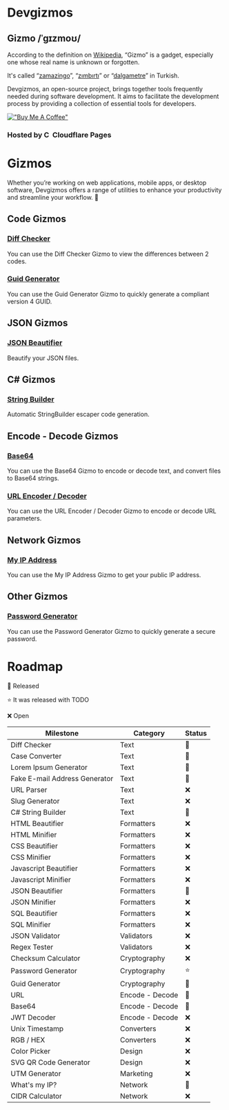 
# Devgizmos

## Gizmo /ˈɡɪzmoʊ/
According to the definition on [Wikipedia](https://en.wikipedia.org/wiki/Gizmo), “Gizmo” is a gadget, especially one whose real name is unknown or forgotten.

It's called “[zamazingo](https://eksisozluk.com/zamazingo--61113)”, “[zımbırtı](https://eksisozluk.com/zimbirti--60489)” or “[dalgametre](https://eksisozluk.com/dalgametre--93562)” in Turkish.

Devgizmos, an open-source project, brings together tools frequently needed during software development. It aims to facilitate the development process by providing a collection of essential tools for developers.

[!["Buy Me A Coffee"](https://www.buymeacoffee.com/assets/img/custom_images/orange_img.png)](https://www.buymeacoffee.com/mertsarac)

### Hosted by  [<img alt="Cloudflare Pages" width="16" src="https://user-images.githubusercontent.com/23264/106598434-9e719e00-654f-11eb-9e59-6167043cfa01.png">](https://pages.dev)  Cloudflare Pages

# Gizmos
Whether you’re working on web applications, mobile apps, or desktop software, Devgizmos offers a range of utilities to enhance your productivity and streamline your workflow. 🚀

## Code Gizmos
### [Diff Checker](https://devgizmos.com/#/DiffChecker)
You can use the Diff Checker Gizmo to view the differences between 2 codes.
### [Guid Generator](https://devgizmos.com/#/GuidGenerator)
You can use the Guid Generator Gizmo to quickly generate a compliant version 4 GUID.

## JSON Gizmos
### [JSON Beautifier](https://devgizmos.com/#/JSONBeautifier)
Beautify your JSON files.

## C# Gizmos
### [String Builder](https://devgizmos.com/#/StringBuilder)
Automatic StringBuilder escaper code generation.

## Encode - Decode Gizmos
### [Base64](https://devgizmos.com/#/Base64)
You can use the Base64 Gizmo to encode or decode text, and convert files to Base64 strings.
### [URL Encoder / Decoder](https://devgizmos.com/#/URL)
You can use the URL Encoder / Decoder Gizmo to encode or decode URL parameters.

## Network Gizmos
### [My IP Address](https://devgizmos.com/#/MyIPAddress)
You can use the My IP Address Gizmo to get your public IP address.

## Other Gizmos
### [Password Generator](https://devgizmos.com/#/PasswordGenerator)
You can use the Password Generator Gizmo to quickly generate a secure password.

# Roadmap

🚀 Released

⭐ It was released with TODO

❌ Open

| **Milestone**                   | **Category**     | **Status** |
|---------------------------------|------------------|------------|
| Diff Checker                    | Text             | 🚀         |
| Case Converter                  | Text             | 🚀         |
| Lorem Ipsum Generator           | Text             | 🚀         |
| Fake E-mail Address Generator   | Text             | 🚀         |
| URL Parser                      | Text             | ❌         |
| Slug Generator                  | Text             | ❌         |
| C# String Builder               | Text             | 🚀         |
| HTML Beautifier                 | Formatters       | ❌         |
| HTML Minifier                   | Formatters       | ❌         |
| CSS Beautifier                  | Formatters       | ❌         |
| CSS Minifier                    | Formatters       | ❌         |
| Javascript Beautifier           | Formatters       | ❌         |
| Javascript Minifier             | Formatters       | ❌         |
| JSON Beautifier                 | Formatters       | 🚀         |
| JSON Minifier                   | Formatters       | ❌         |
| SQL Beautifier                  | Formatters       | ❌         |
| SQL Minifier                    | Formatters       | ❌         |
| JSON Validator                  | Validators       | ❌         |
| Regex Tester                    | Validators       | ❌         |
| Checksum Calculator             | Cryptography     | ❌         |
| Password Generator              | Cryptography     | ⭐         |
| Guid Generator                  | Cryptography     | 🚀         |
| URL                             | Encode - Decode  | 🚀         |
| Base64                          | Encode - Decode  | 🚀         |
| JWT Decoder                     | Encode - Decode  | ❌         |
| Unix Timestamp                  | Converters       | ❌         |
| RGB / HEX                       | Converters       | ❌         |
| Color Picker                    | Design           | ❌         |
| SVG QR Code Generator           | Design           | ❌         |
| UTM Generator                   | Marketing        | ❌         |
| What's my IP?                   | Network          | 🚀         |
| CIDR Calculator                 | Network          | ❌         |
